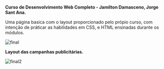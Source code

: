  **Curso de Desenvolvimento Web Completo - Jamilton Damasceno, Jorge Sant Ana.**
 
 Uma página basica com o layout proporcionado pelo própio curso, com intenção de práticar
 as habilidades em CSS, e HTML ensinadas durante os módulos. 

![final](https://user-images.githubusercontent.com/65434919/85615576-de27ed00-b632-11ea-8ef9-acb9e6b572b9.png)

**Layout das campanhas publicitárias.**

![final2](https://user-images.githubusercontent.com/65434919/85616055-948bd200-b633-11ea-83a4-e1aa7f2a08e7.png)

